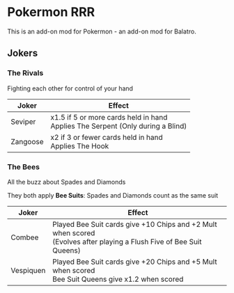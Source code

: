 # Pokermon RRR
This is an add-on mod for Pokermon - an add-on mod for Balatro.

## Jokers

### The Rivals

Fighting each other for control of your hand

| Joker | Effect |
| ------ | ------ |
| Seviper | x1.5 if 5 or more cards held in hand<br/>Applies The Serpent (Only during a Blind) |
| Zangoose | x2 if 3 or fewer cards held in hand<br/>Applies The Hook |

### The Bees

All the buzz about Spades and Diamonds

They both apply
**Bee Suits**: Spades and Diamonds count as the same suit

| Joker | Effect |
| ------ | ------ |
| Combee | Played Bee Suit cards give +10 Chips and +2 Mult when scored<br/>(Evolves after playing a Flush Five of Bee Suit Queens) |
| Vespiquen | Played Bee Suit cards give +20 Chips and +5 Mult when scored<br/>Bee Suit Queens give x1.2 when scored |